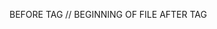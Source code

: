 BEFORE TAG
<dyad-write path="src/foo/bar.tsx" description="page to use <a> and <b> tags.">
// BEGINNING OF FILE
</dyad-write>
AFTER TAG
